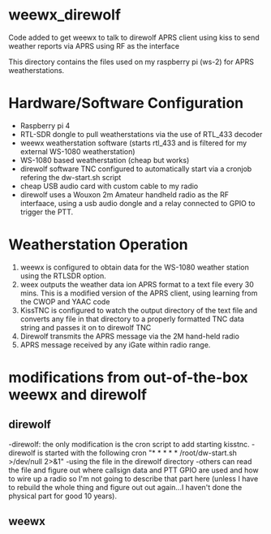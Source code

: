 # weewx_direwolf
Code added to get weewx to talk to direwolf APRS client using kiss to send weather reports via APRS using RF as the interface

This directory contains the files used on my raspberry pi (ws-2) for APRS weatherstations.

# Hardware/Software Configuration
- Raspberry pi 4
- RTL-SDR dongle to pull weatherstations via the use of RTL_433 decoder
- weewx weatherstation software (starts rtl_433 and is filtered for my external WS-1080 weatherstation)
- WS-1080 based weatherstation (cheap but works)
- direwolf software TNC configured to automatically start via a cronjob refering the dw-start.sh script
- cheap USB audio card with custom cable to my radio
- direwolf uses a Wouxon 2m Amateur handheld radio as the RF interfaace, using a usb audio dongle and a relay connected to GPIO to trigger the PTT.

# Weatherstation Operation
1. weewx is configured to obtain data for the WS-1080 weather station using the RTLSDR option.
2. weex outputs the weather data ion APRS format to a text file every 30 mins.  This is a modified version of the APRS client, using learning from the CWOP and YAAC code
3. KissTNC is configured to watch the output directory of the text file and converts any file in that directory to a properly formatted TNC data string and passes it on to direwolf TNC
4. Direwolf transmits the APRS message via the 2M hand-held radio
5. APRS message received by any iGate within radio range.

# modifications from out-of-the-box weewx and direwolf

## direwolf 
-direwolf: the only modification is the cron script to add starting kisstnc.
-direwolf is started with the following cron "* * * * * /root/dw-start.sh >/dev/null 2>&1"
-using the file in the direwolf directory
-others can read the file and figure out where callsign data and PTT GPIO are used and how to wire up a radio so I'm not going to describe that part here (unless I have to rebuild the whole thing and figure out out again...I haven't done the physical part for good 10 years).

## weewx
